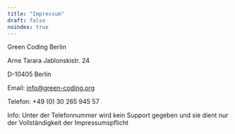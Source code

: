 ```yaml
---
title: "Impressum"
draft: false
noindex: true
---
```


Green Coding Berlin

Arne Tarara
Jablonskistr. 24

D-10405 Berlin

Email: info@green-coding.org

Telefon: +49 (0) 30 265 945 57

Info: Unter der Telefonnummer wird kein Support gegeben und sie dient nur der Vollständigkeit der Impressumspflicht

